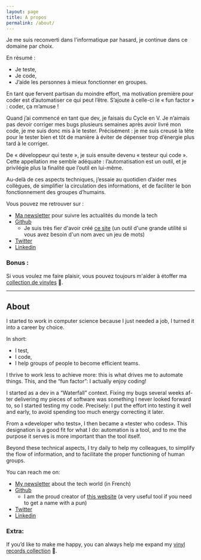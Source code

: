 ```yaml
---
layout: page
title: A propos
permalink: /about/
---
```


Je me suis reconverti dans l'informatique par hasard, je continue dans ce domaine par choix.

En résumé :

- Je teste,
- Je code,
- J’aide les personnes à mieux fonctionner en groupes.

En tant que fervent partisan du moindre effort, ma motivation première pour coder est d’automatiser ce qui peut l’être.
S’ajoute à celle-ci le « fun factor » : coder, ça m’amuse !

Quand j’ai commencé en tant que dev, je faisais du Cycle en V.
Je n’aimais pas devoir corriger mes bugs plusieurs semaines après avoir livré mon code, je me suis donc mis à le tester.
Précisément : je me suis creusé la tête pour le tester bien et tôt de manière à éviter de dépenser trop d’énergie plus tard à le corriger.

De « développeur qui teste », je suis ensuite devenu « testeur qui code ».
Cette appellation me semble adéquate : l’automatisation est un outil, et je privilégie plus la finalité que l’outil en lui-même.

Au-delà de ces aspects techniques, j’essaie au quotidien d’aider mes collègues, de simplifier la circulation des informations, et de faciliter le bon fonctionnement des groupes d’humains.

Vous pouvez me retrouver sur : 
- [Ma newsletter](https://www.getrevue.co/profile/billythetroll) pour suivre les actualités du monde la tech
- [Github](https://github.com/lucienbill)
    - Je suis très fier d'avoir créé [ce site](https://nomavecjeudemotsdebile.pages.dev/) (un outil d'une grande utilité si vous avez besoin d'un nom avec un jeu de mots)
- [Twitter](https://twitter.com/BillyTheTroll)
- [Linkedin](https://www.linkedin.com/in/lucien-bill-3906b043/)

### Bonus : 
Si vous voulez me faire plaisir, vous pouvez toujours m'aider à étoffer ma [collection de vinyles](https://docs.google.com/spreadsheets/d/1qVlzgiIQIhZKqyDke20DyCsFKQOKxEn86y7QqmQWfGg/edit?usp=sharing) 🤩.

-----
<div lang='en'>
<h2 id="about">About</h2>
<p>I started to work in computer science because I just needed a job, I turned it into a career by choice.</p>

<p>In short:</p>

<ul>
  <li>I test,</li>
  <li>I code,</li>
  <li>I help groups of people to become efficient teams.</li>
</ul>

<p>I thrive to work less to achieve more: this is what drives me to automate things.
This, and the “fun factor”: I actually enjoy coding!</p>

<p>I started as a dev in a “Waterfall” context.
Fixing my bugs several weeks after delivering my pieces of software was something I never looked forward to, so I started testing my code. Precisely: I put the effort into testing it well and early, to avoid spending too much energy correcting it later.</p>

<p>From a «developer who tests», I then became a «tester who codes».
This designation is a good fit for what I do: automation is a tool, and to me the purpose it serves is more important than the tool itself.</p>

<p>Beyond these technical aspects, I try daily to help my colleagues, to simplify the flow of information, and to facilitate the proper functioning of human groups.</p>

<p>You can reach me on:</p>
<ul>
  <li><a href="https://www.getrevue.co/profile/billythetroll">My newsletter</a> about the tech world (in French)</li>
  <li><a href="https://github.com/lucienbill">Github</a>
    <ul>
      <li>I am the proud creator of <a href="https://getanamewithapun.pages.dev/">this website</a> (a very useful tool if you need to get a name with a pun)</li>
    </ul>
  </li>
  <li><a href="https://twitter.com/BillyTheTroll">Twitter</a></li>
  <li><a href="https://www.linkedin.com/in/lucien-bill-3906b043/">Linkedin</a></li>
</ul>

<h3>Extra:</h3>
<p>If you’d like to make me happy, you can always help me expand my <a href="https://docs.google.com/spreadsheets/d/1qVlzgiIQIhZKqyDke20DyCsFKQOKxEn86y7QqmQWfGg/edit?usp=sharing">vinyl records collection</a> 🤩.</p>
</div>